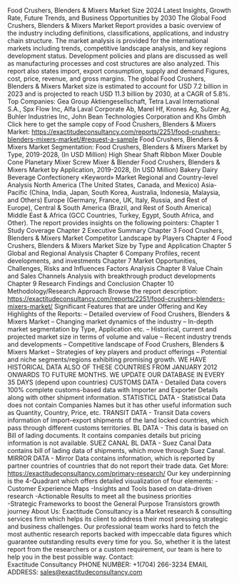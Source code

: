 Food Crushers, Blenders & Mixers Market Size 2024 Latest Insights, Growth Rate, Future Trends, and Business Opportunities by 2030
The Global Food Crushers, Blenders & Mixers Market Report provides a basic overview of the industry including definitions, classifications, applications, and industry chain structure. The market analysis is provided for the international markets including trends, competitive landscape analysis, and key regions development status. Development policies and plans are discussed as well as manufacturing processes and cost structures are also analyzed. This report also states import, export consumption, supply and demand Figures, cost, price, revenue, and gross margins.
The global Food Crushers, Blenders & Mixers Market size is estimated to account for USD 7.2 billion in 2023 and is projected to reach USD 11.3 billion by 2030, at a CAGR of 5.8%.
Top Companies: Gea Group Aktiengesellschaft, Tetra Laval International S.A., Spx Flow Inc, Alfa Laval Corporate Ab, Marel Hf, Krones Ag, Sulzer Ag, Buhler Industries Inc, John Bean Technologies Corporation and Khs Gmbh
Click here to get the sample copy of Food Crushers, Blenders & Mixers Market:
https://exactitudeconsultancy.com/reports/2251/food-crushers-blenders-mixers-market/#request-a-sample
Food Crushers, Blenders & Mixers Market Segmentation:
Food Crushers, Blenders & Mixers Market by Type, 2019-2028, (In USD Million)
High Shear
Shaft
Ribbon Mixer
Double Cone
Planetary Mixer
Screw Mixer & Blender
Food Crushers, Blenders & Mixers Market by Application, 2019-2028, (In USD Million)
Bakery
Dairy
Beverage
Confectionery
«Keyword» Market Regional and Country-level Analysis
North America (The United States, Canada, and Mexico)
Asia-Pacific (China, India, Japan, South Korea, Australia, Indonesia, Malaysia, and Others)
Europe (Germany, France, UK, Italy, Russia, and Rest of Europe), Central & South America (Brazil, and Rest of South America)
Middle East & Africa (GCC Countries, Turkey, Egypt, South Africa, and Other).
The report provides insights on the following pointers:
Chapter 1 Study Coverage
Chapter 2 Executive Summary
Chapter 3 Food Crushers, Blenders & Mixers Market Competitor Landscape by Players
Chapter 4 Food Crushers, Blenders & Mixers Market Size by Type and Application
Chapter 5 Global and Regional Analysis
Chapter 6 Company Profiles, recent developments, and investments
Chapter 7 Market Opportunities, Challenges, Risks and Influences Factors Analysis
Chapter 8 Value Chain and Sales Channels Analysis with breakthrough product developments
Chapter 9 Research Findings and Conclusion
Chapter 10 Methodology/Research Approach
Browse the report description:
https://exactitudeconsultancy.com/reports/2251/food-crushers-blenders-mixers-market/
Significant Features that are under Offering and Key Highlights of the Reports:
– Detailed overview of Food Crushers, Blenders & Mixers Market
– Changing market dynamics of the industry
– In-depth market segmentation by Type, Application etc.
– Historical, current and projected market size in terms of volume and value
– Recent industry trends and developments
– Competitive landscape of Food Crushers, Blenders & Mixers Market
– Strategies of key players and product offerings
– Potential and niche segments/regions exhibiting promising growth.
WE HAVE HISTORICAL DATA ALSO OF THESE COUNTRIES FROM JANUARY 2012 ONWARDS TO FUTURE MONTHS. WE UPDATE OUR DATABASE IN EVERY 35 DAYS (depend upon countries)
CUSTOMS DATA - Detailed Data covers 100% complete customs-based data with Importer and Exporter Details along with other shipment information.
STATISTICL DATA - Statistical Data does not contain Companies Names but it has other useful information such as Quantity, Country, Price, etc.
TRANSIT DATA - Transit Data covers information of import-export shipments of the land locked countries, which pass through different customs territories.
BL DATA - This data is based on Bill of lading documents. It contains companies details but pricing information is not available.
SUEZ CANAL BL DATA - Suez Canal Data contains bill of lading data of shipments, which move through Suez Canal.
MIRROR DATA - Mirror Data contains information, which is reported by partner countries of countries that do not report their trade data.
Get More: https://exactitudeconsultancy.com/primary-research/
Our key underpinning is the 4-Quadrant which offers detailed visualization of four elements:
-Customer Experience Maps 
-Insights and Tools based on data-driven research
-Actionable Results to meet all the business priorities                                       
-Strategic Frameworks to boost the General Purpose Transistors growth journey
About Us:
Exactitude Consultancy is a Market research & consulting services firm which helps its client to address their most pressing strategic and business challenges. Our professional team works hard to fetch the most authentic research reports backed with impeccable data figures which guarantee outstanding results every time for you. So, whether it is the latest report from the researchers or a custom requirement, our team is here to help you in the best possible way.
Contact:  
Exactitude Consultancy
PHONE NUMBER: +1(704) 266-3234
EMAIL ADDRESS: sales@exactitudeconsultancy.com
